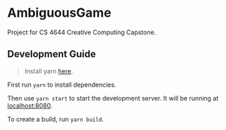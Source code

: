 # AmbiguousGame

Project for CS 4644 Creative Computing Capstone.

## Development Guide

> Install yarn [here](https://yarnpkg.com/en/docs/install).

First run `yarn` to install dependencies.

Then use `yarn start` to start the development server. It will be running at [localhost:8080](http://localhost:8080/).

To create a build, run `yarn build`.
